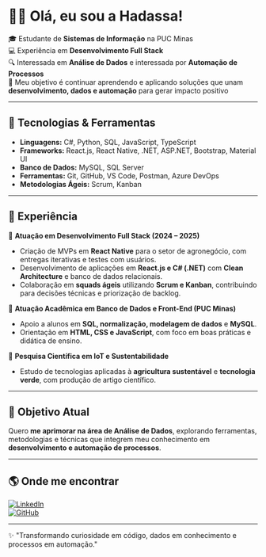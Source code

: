 # 👩‍💻 Olá, eu sou a Hadassa!

🎓 Estudante de **Sistemas de Informação** na PUC Minas  
💻 Experiência em **Desenvolvimento Full Stack**  
🔍 Interessada em **Análise de Dados** e interessada por **Automação de Processos**  
🌱 Meu objetivo é continuar aprendendo e aplicando soluções que unam **desenvolvimento, dados e automação** para gerar impacto positivo  

---

## 🚀 Tecnologias & Ferramentas

- **Linguagens:** C#, Python, SQL, JavaScript, TypeScript  
- **Frameworks:** React.js, React Native, .NET, ASP.NET, Bootstrap, Material UI  
- **Banco de Dados:** MySQL, SQL Server  
- **Ferramentas:** Git, GitHub, VS Code, Postman, Azure DevOps  
- **Metodologias Ágeis:** Scrum, Kanban  

---

## 📌 Experiência

🔹 **Atuação em Desenvolvimento Full Stack (2024 – 2025)**  
- Criação de MVPs em **React Native** para o setor de agronegócio, com entregas iterativas e testes com usuários.  
- Desenvolvimento de aplicações em **React.js e C# (.NET)** com **Clean Architecture** e banco de dados relacionais.  
- Colaboração em **squads ágeis** utilizando **Scrum e Kanban**, contribuindo para decisões técnicas e priorização de backlog.  

🔹 **Atuação Acadêmica em Banco de Dados e Front-End (PUC Minas)**  
- Apoio a alunos em **SQL, normalização, modelagem de dados** e **MySQL**.  
- Orientação em **HTML, CSS e JavaScript**, com foco em boas práticas e didática de ensino.  

🔹 **Pesquisa Científica em IoT e Sustentabilidade**  
- Estudo de tecnologias aplicadas à **agricultura sustentável** e **tecnologia verde**, com produção de artigo científico.  

---

## 🎯 Objetivo Atual
Quero **me aprimorar na área de Análise de Dados**, explorando ferramentas, metodologias e técnicas que integrem meu conhecimento em **desenvolvimento e automação de processos**.  

---

## 🌎 Onde me encontrar

[![LinkedIn](https://img.shields.io/badge/LinkedIn-0077B5?style=for-the-badge&logo=linkedin&logoColor=white)](https://www.linkedin.com/in/SEU-USUARIO)  
[![GitHub](https://img.shields.io/badge/GitHub-100000?style=for-the-badge&logo=github&logoColor=white)](https://github.com/SEU-USUARIO)  

---

✨ "Transformando curiosidade em código, dados em conhecimento e processos em automação."

